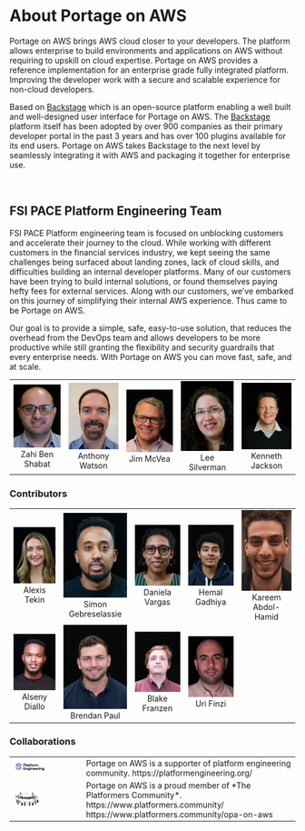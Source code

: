 # About Portage on AWS

Portage on AWS brings AWS cloud closer to your developers. The platform allows enterprise to build environments and applications on AWS without requiring to upskill on cloud expertise. Portage on AWS provides a reference implementation for an enterprise grade fully integrated platform. Improving the developer work with a secure and scalable experience for non-cloud developers.

Based on [Backstage](https://backstage.io/) which is an open-source platform enabling a well built and well-designed user interface for Portage on AWS. The [Backstage](https://backstage.io/) platform itself has been adopted by over 900 companies as their primary developer portal in the past 3 years and has over 100 plugins available for its end users. Portage on AWS takes Backstage to the next level by seamlessly integrating it with AWS and packaging it together for enterprise use.

<br/>

## FSI PACE Platform Engineering Team

FSI PACE Platform engineering team is focused on unblocking customers and accelerate their journey to the cloud. While working with different customers in the financial services industry, we kept seeing the same challenges being surfaced about landing zones, lack of cloud skills, and difficulties building an internal developer platforms. Many of our customers have been trying to build internal solutions, or found themselves paying hefty fees for external services. Along with our customers, we’ve embarked on this journey of simplifying their internal AWS experience. Thus came to be Portage on AWS.

Our goal is to provide a simple, safe, easy-to-use solution, that reduces the overhead from the DevOps team and allows developers to be more productive while still granting the flexibility and security guardrails that every enterprise needs. With Portage on AWS you can move fast, safe, and at scale.

<div class="aboutTable">
<table>
<tr>
    <td align="center">
        <img src="img/team/zahi.jpeg"/><br/>
        Zahi Ben Shabat 
    </td>
    <td align="center">
        <img src="img/team/anthony.jpeg"/><br/>
        Anthony Watson
    </td>
    <td align="center">
        <img src="img/team/jim.jpeg"/><br/>
        Jim McVea 
    </td>
    <td align="center">
        <img src="img/team/lee.jpeg"/><br/>
        Lee Silverman 
    </td>
    <td align="center">
        <img src="img/team/ken.jpeg"/><br/>
        Kenneth Jackson 
    </td>
</tr>
</table>
</div>

### Contributors
<div class="aboutTable">
<table border="0">
<tr>
    <td align="center">
        <img src="img/team/alexis.jpeg"/><br/>
        Alexis Tekin 
    </td>
    <td align="center"> 
        <img src="img/team/simon.jpeg"/><br/>
        Simon Gebreselassie 
    </td>
    <td align="center">
        <img src="img/team/daniela.jpeg"/><br/>
        Daniela Vargas
    </td>
    <td align="center">
       <img src="img/team/hemal.jpeg"/><br/>
        Hemal Gadhiya
    </td>
        <td align="center">
        <img src="img/team/kareem.jpeg"/><br/>
        Kareem Abdol-Hamid
    </td>
</tr>
<tr>
    <td align="center"> 
      <img src="img/team/alseny.jpeg"/><br/>
        Alseny Diallo
    </td>
    <td align="center">
       <img src="img/team/brendan.jpeg"/><br/>
        Brendan Paul
    </td>
    <td align="center">
        <img src="img/team/blake.jpeg"/><br/>
        Blake Franzen
    </td>
    <td align="center">
     <img src="img/team/uri.jpeg"/><br/>
        Uri Finzi
    </td>
</tr>
</table>
</div>

### Collaborations

<div class="aboutTable">
<table border="0">
<tr>
    <td align="left">
    <img width="50%" src="img/platform-engineering.png"/>        
    </td>
     <td align="left">
        Portage on AWS is a supporter of platform engineering community. 
        https://platformengineering.org/       
    </td>
</tr>
<tr>
    <td align="left">
    <img width="40%" src="img/the-platformers.webp"/>        
    </td>
     <td align="left">
        Portage on AWS is a proud member of *The Platformers Community*. 
        https://www.platformers.community/
        https://www.platformers.community/opa-on-aws        
    </td>
</tr>
</table>
</div>
